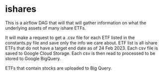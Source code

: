 # ishares

This is a airflow DAG that will that will gather information on what the underlying assets of many ishare ETFs.

It will make a request to get a .csv file for each ETF listed in the constants.py file and save only the info we care about.
ETF list is all ishare ETFs that do not have a target end date as of 24 Feb 2023.
Each csv file is saved to Google Cloud Storage.
Each csv is then read to processed to be stored to Google BigQuery.


ETFs that contain stocks are uploaded to Big Query.
